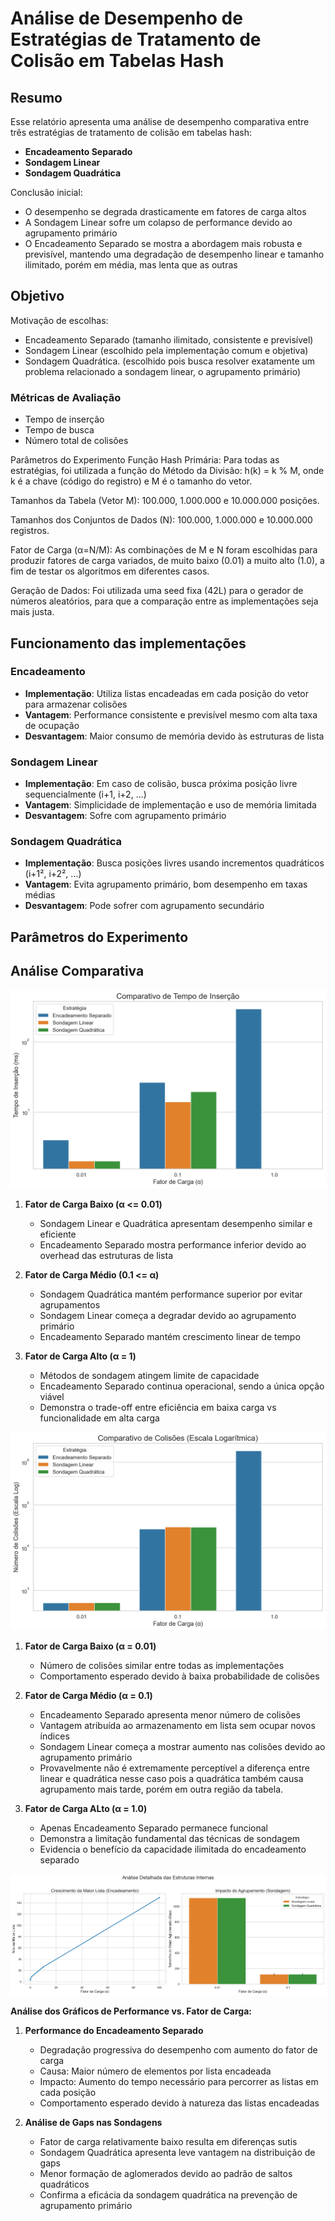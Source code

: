 # Análise de Desempenho de Estratégias de Tratamento de Colisão em Tabelas Hash

## Resumo

Esse relatório apresenta uma análise de desempenho comparativa entre três estratégias de tratamento de colisão em tabelas hash:
- **Encadeamento Separado**
- **Sondagem Linear**
- **Sondagem Quadrática**

Conclusão inicial:

- O desempenho se degrada drasticamente em fatores de carga altos
- A Sondagem Linear sofre um colapso de performance devido ao agrupamento primário
- O Encadeamento Separado se mostra a abordagem mais robusta e previsível, mantendo uma degradação de desempenho linear e tamanho ilimitado, porém em média, mas lenta que as outras

## Objetivo

Motivação de escolhas: 
- Encadeamento Separado (tamanho ilimitado, consistente e previsível)
- Sondagem Linear (escolhido pela implementação comum e objetiva)
- Sondagem Quadrática. (escolhido pois busca resolver exatamente um problema relacionado a sondagem linear, o agrupamento primário)

### Métricas de Avaliação
- Tempo de inserção
- Tempo de busca
- Número total de colisões

Parâmetros do Experimento
Função Hash Primária: Para todas as estratégias, foi utilizada a função do Método da Divisão: h(k) = k % M, onde k é a chave (código do registro) e M é o tamanho do vetor.

Tamanhos da Tabela (Vetor M): 100.000, 1.000.000 e 10.000.000 posições.

Tamanhos dos Conjuntos de Dados (N): 100.000, 1.000.000 e 10.000.000 registros.

Fator de Carga (α=N/M): As combinações de M e N foram escolhidas para produzir fatores de carga variados, de muito baixo (0.01) a muito alto (1.0), a fim de testar os algoritmos em diferentes casos.

Geração de Dados: Foi utilizada uma seed fixa (42L) para o gerador de números aleatórios, para que a comparação entre as implementações seja mais justa. 

## Funcionamento das implementações

### Encadeamento
- **Implementação**: Utiliza listas encadeadas em cada posição do vetor para armazenar colisões
- **Vantagem**: Performance consistente e previsível mesmo com alta taxa de ocupação
- **Desvantagem**: Maior consumo de memória devido às estruturas de lista

### Sondagem Linear
- **Implementação**: Em caso de colisão, busca próxima posição livre sequencialmente (i+1, i+2, ...)
- **Vantagem**: Simplicidade de implementação e uso de memória limitada
- **Desvantagem**: Sofre com agrupamento primário

### Sondagem Quadrática
- **Implementação**: Busca posições livres usando incrementos quadráticos (i+1², i+2², ...)
- **Vantagem**: Evita agrupamento primário, bom desempenho em taxas médias
- **Desvantagem**: Pode sofrer com agrupamento secundário

## Parâmetros do Experimento


## Análise Comparativa

![Gráfico de Desempenho](image.png)

1. **Fator de Carga Baixo (α <= 0.01)**
   - Sondagem Linear e Quadrática apresentam desempenho similar e eficiente
   - Encadeamento Separado mostra performance inferior devido ao overhead das estruturas de lista

2. **Fator de Carga Médio (0.1 <= α)**
   - Sondagem Quadrática mantém performance superior por evitar agrupamentos
   - Sondagem Linear começa a degradar devido ao agrupamento primário
   - Encadeamento Separado mantém crescimento linear de tempo

3. **Fator de Carga Alto (α = 1)**
   - Métodos de sondagem atingem limite de capacidade
   - Encadeamento Separado continua operacional, sendo a única opção viável
   - Demonstra o trade-off entre eficiência em baixa carga vs funcionalidade em alta carga

![Gráfico de Colisões](image-1.png)

1. **Fator de Carga Baixo (α = 0.01)**
   - Número de colisões similar entre todas as implementações
   - Comportamento esperado devido à baixa probabilidade de colisões

2. **Fator de Carga Médio (α = 0.1)**
   - Encadeamento Separado apresenta menor número de colisões
   - Vantagem atribuída ao armazenamento em lista sem ocupar novos índices
   - Sondagem Linear começa a mostrar aumento nas colisões devido ao agrupamento primário
   - Provavelmente não é extremamente perceptível a diferença entre linear e quadrática nesse caso pois a quadrática também causa agrupamento mais tarde, porém em outra região da tabela.

3. **Fator de Carga ALto (α = 1.0)**
   - Apenas Encadeamento Separado permanece funcional
   - Demonstra a limitação fundamental das técnicas de sondagem
   - Evidencia o benefício da capacidade ilimitada do encadeamento separado

![Gráficos de Performance e Gaps](image-2.png)

**Análise dos Gráficos de Performance vs. Fator de Carga:**

1. **Performance do Encadeamento Separado**
   - Degradação progressiva do desempenho com aumento do fator de carga
   - Causa: Maior número de elementos por lista encadeada
   - Impacto: Aumento do tempo necessário para percorrer as listas em cada posição
   - Comportamento esperado devido à natureza das listas encadeadas

2. **Análise de Gaps nas Sondagens**
   - Fator de carga relativamente baixo resulta em diferenças sutis
   - Sondagem Quadrática apresenta leve vantagem na distribuição de gaps
   - Menor formação de aglomerados devido ao padrão de saltos quadráticos
   - Confirma a eficácia da sondagem quadrática na prevenção de agrupamento primário